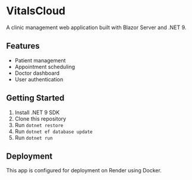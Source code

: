 # VitalsCloud

A clinic management web application built with Blazor Server and .NET 9.

## Features

- Patient management
- Appointment scheduling  
- Doctor dashboard
- User authentication

## Getting Started

1. Install .NET 9 SDK
2. Clone this repository
3. Run `dotnet restore`
4. Run `dotnet ef database update`
5. Run `dotnet run`

## Deployment

This app is configured for deployment on Render using Docker.
